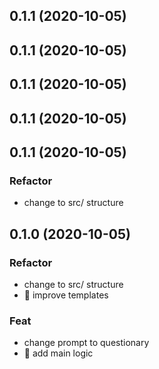 ## 0.1.1 (2020-10-05)

## 0.1.1 (2020-10-05)

## 0.1.1 (2020-10-05)

## 0.1.1 (2020-10-05)

## 0.1.1 (2020-10-05)

### Refactor

- change to src/ structure

## 0.1.0 (2020-10-05)

### Refactor

- change to src/ structure
- :lipstick: improve templates

### Feat

- change prompt to questionary
- :rocket: add main logic

